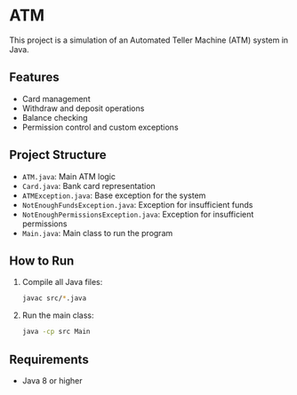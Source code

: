 # ATM

This project is a simulation of an Automated Teller Machine (ATM) system in Java.

## Features
- Card management
- Withdraw and deposit operations
- Balance checking
- Permission control and custom exceptions

## Project Structure
- `ATM.java`: Main ATM logic
- `Card.java`: Bank card representation
- `ATMException.java`: Base exception for the system
- `NotEnoughFundsException.java`: Exception for insufficient funds
- `NotEnoughPermissionsException.java`: Exception for insufficient permissions
- `Main.java`: Main class to run the program

## How to Run
1. Compile all Java files:
   ```sh
   javac src/*.java
   ```
2. Run the main class:
   ```sh
   java -cp src Main
   ```

## Requirements
- Java 8 or higher
